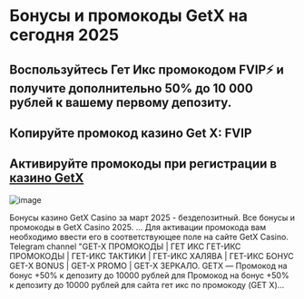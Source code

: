 # Бонусы и промокоды GetX на сегодня 2025

## Воспользуйтесь Гет Икс промокодом FVIP⚡️ и получите дополнительно 50% до 10 000 рублей к вашему первому депозиту.

## Копируйте промокод казино Get X: FVIP

## Активируйте промокоды при регистрации в [казино GetX](https://linkcasino.ru/get-x)

![image](https://github.com/user-attachments/assets/da5543c0-3e0d-435b-b4dd-d8a1f5d6a8e0)


Бонусы казино GetX Casino за март 2025 - бездепозитный. Все бонусы и промокоды в GetX Casino 2025. ... Для активации промокода вам необходимо ввести его в соответствующее поле на сайте GetX Casino. Telegram channel "GET-X ПРОМОКОДЫ | ГЕТ ИКС ГЕТ-ИКС ПРОМОКОДЫ | ГЕТ-ИКС ТАКТИКИ | ГЕТ-ИКС ХАЛЯВА | ГЕТ-ИКС БОНУС GET-X BONUS | GET-X PROMO | GET-X ЗЕРКАЛО. GETX — Промокод на бонус +50% к депозиту до 10000 рублей для Промокод на бонус +50% к депозиту до 10000 рублей для сайта гет икс по промокоду (GET X)...
